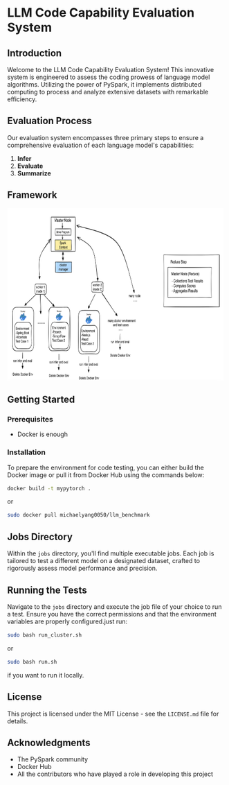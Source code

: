 
# LLM Code Capability Evaluation System

## Introduction
Welcome to the LLM Code Capability Evaluation System! This innovative system is engineered to assess the coding prowess of language model algorithms. Utilizing the power of PySpark, it implements distributed computing to process and analyze extensive datasets with remarkable efficiency.

## Evaluation Process
Our evaluation system encompasses three primary steps to ensure a comprehensive evaluation of each language model's capabilities:

1. **Infer**
2. **Evaluate**
3. **Summarize**

## Framework

<img src="public/imgs/framework.png" align="center" width="500" height="400">

## Getting Started

### Prerequisites
- Docker is enough


### Installation
To prepare the environment for code testing, you can either build the Docker image or pull it from Docker Hub using the commands below:

```bash
docker build -t mypytorch .
```
or
```bash
sudo docker pull michaelyang0050/llm_benchmark
```

## Jobs Directory
Within the `jobs` directory, you'll find multiple executable jobs. Each job is tailored to test a different model on a designated dataset, crafted to rigorously assess model performance and precision.

## Running the Tests
Navigate to the `jobs` directory and execute the job file of your choice to run a test. Ensure you have the correct permissions and that the environment variables are properly configured.just run:
```bash
sudo bash run_cluster.sh
```
or 
```bash
sudo bash run.sh
```
if you want to run it locally.


## License
This project is licensed under the MIT License - see the `LICENSE.md` file for details.

## Acknowledgments
- The PySpark community
- Docker Hub
- All the contributors who have played a role in developing this project

